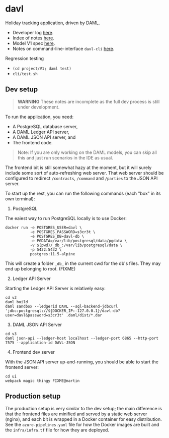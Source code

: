 # davl

Holiday tracking application, driven by DAML.

- Developer log [here](/notes/diary.md).
- Index of notes [here](/notes/index.md).
- Model V1 spec [here](/notes/v1-model.md).
- Notes on command-line-interface `davl-cli` [here](/cli/README.md).

Regression testing

- `(cd project/V1; daml test)`
- `cli/test.sh`

## Dev setup

> **WARNING** These notes are incomplete as the full dev process is still under
> development.

To run the application, you need:
- A PostgreSQL database server,
- A DAML Ledger API server,
- A DAML JSON API server, and
- The frontend code.

> Note: If you are only working on the DAML models, you can skip all this and
> just run scenarios in the IDE as usual.

The frontend bit is still somewhat hazy at the moment, but it will surely
include some sort of auto-refreshing web server. That web server should be
configured to redirect `/contracts`, `/command` and `/parties` to the JSON API
server.

To start up the rest, you can run the following commands (each "box" in its own
terminal):

1. PostgreSQL

The eaiest way to run PostgreSQL locally is to use Docker:

```
docker run -e POSTGRES_USER=davl \
           -e POSTGRES_PASSWORD=s3cr3t \
           -e POSTGRES_DB=davl-db \
           -e PGDATA=/var/lib/postgresql/data/pgdata \
           -v $(pwd)/_db_:/var/lib/postgresql/data \
           -p 5432:5432 \
           postgres:11.5-alpine
```

This will create a folder `_db_` in the current cwd for the db's files. They may end up belonging to root. (FIXME)

2. Ledger API Server

Starting the Ledger API Server is relatively easy:

```
cd v3
daml build
daml sandbox --ledgerid DAVL --sql-backend-jdbcurl 'jdbc:postgresql://${DOCKER_IP:-127.0.0.1}/davl-db?user=davl&password=s3cr3t' .daml/dist/*.dar
```

3. DAML JSON API Server

```
cd v3
daml json-api --ledger-host localhost --ledger-port 6865 --http-port 7575 --application-id DAVL-JSON
```

4. Frontend dev server

With the JSON API server up-and-running, you should be able to start the
frontend server:

```
cd ui
webpack magic thingy FIXME@martin
```

## Production setup

The production setup is very similar to the dev setup; the main difference is
that the frontend files are minified and served by a static web server (nginx),
and each bit is wrapped in a Docker container for easy distribution. See the
`azure-pipelines.yaml` file for how the Docker images are built and the
`infra/infra.tf` file for how they are deployed.
